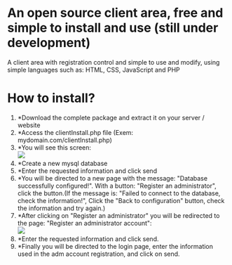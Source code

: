 # An open source client area, free and simple to install and use (still under development)

<p>A client area with registration control and simple to use and modify, using simple languages such as: HTML, CSS, JavaScript and PHP</p>

# How to install?
<ol>
  <li>*Download the complete package and extract it on your server / website</li>
  <li>*Access the clientInstall.php file (Exem: mydomain.com/clientInstall.php)</li>
  <li>*You will see this screen:<br><img src="https://i.ibb.co/cxXBrDq/01c.png"></li>
  <li>*Create a new mysql database</li>
  <li>*Enter the requested information and click send</li>
  <li>*You will be directed to a new page with the message: "Database successfully configured!". With a button: "Register an administrator", click the button.(If the message is: "Failed to connect to the database, check the information!", Click the "Back to configuration" button, check the information and try again.)</li>
  <li>*After clicking on "Register an administrator" you will be redirected to the page: "Register an administrator account":<br><img src="https://i.ibb.co/rM9R0B1/02c.png"></li>
  <li>*Enter the requested information and click send.</li>
  <li>*Finally you will be directed to the login page, enter the information used in the adm account registration, and click on send.</li>
</ol>










